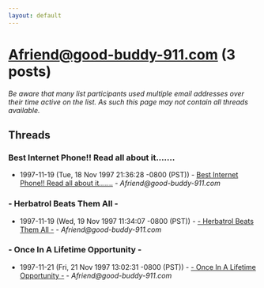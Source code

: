 ```yaml
---
layout: default
---
```


# Afriend@good-buddy-911.com (3 posts)

_Be aware that many list participants used multiple email addresses over their time active on the list. As such this page may not contain all threads available._

## Threads

### Best Internet Phone!! Read all about it.......
+ 1997-11-19 (Tue, 18 Nov 1997 21:36:28 -0800 (PST)) - [Best Internet Phone!! Read all about it.......](/archive/1997/11/b5cabfe7fa468b4928e6325dbe98ecdddaadc394854f2ebe76dec1d7ced5eb9f) - _Afriend@good-buddy-911.com_

### - Herbatrol Beats Them All -
+ 1997-11-19 (Wed, 19 Nov 1997 11:34:07 -0800 (PST)) - [- Herbatrol Beats Them All -](/archive/1997/11/870c0073d5b991124469f29d91464aa1dbb9f4d6e337c69a282b90cb77aab0d3) - _Afriend@good-buddy-911.com_

### - Once In A Lifetime Opportunity -
+ 1997-11-21 (Fri, 21 Nov 1997 13:02:31 -0800 (PST)) - [- Once In A Lifetime Opportunity -](/archive/1997/11/b37ee2ba99e86ec8f4b102605404953acd2c0d9405554190d64b76aace398203) - _Afriend@good-buddy-911.com_

